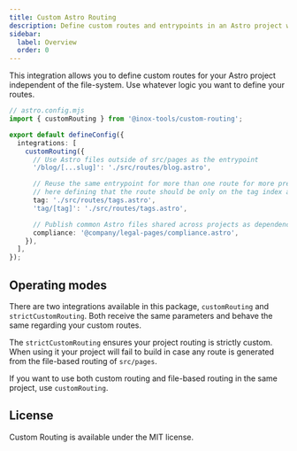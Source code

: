 ```yaml
---
title: Custom Astro Routing
description: Define custom routes and entrypoints in an Astro project without relying on the file-based routing.
sidebar:
  label: Overview
  order: 0
---
```


This integration allows you to define custom routes for your Astro project independent of the file-system. Use whatever logic you want to define your routes.

```ts
// astro.config.mjs
import { customRouting } from '@inox-tools/custom-routing';

export default defineConfig({
  integrations: [
    customRouting({
      // Use Astro files outside of src/pages as the entrypoint
      '/blog/[...slug]': './src/routes/blog.astro',

      // Reuse the same entrypoint for more than one route for more precise control
      // here defining that the route should be only on the tag index and with a single segment
      tag: './src/routes/tags.astro',
      'tag/[tag]': './src/routes/tags.astro',

      // Publish common Astro files shared across projects as dependencies and use them here
      compliance: '@company/legal-pages/compliance.astro',
    }),
  ],
});
```

## Operating modes

There are two integrations available in this package, `customRouting` and `strictCustomRouting`.
Both receive the same parameters and behave the same regarding your custom routes.

The `strictCustomRouting` ensures your project routing is strictly custom. When using it your project will
fail to build in case any route is generated from the file-based routing of `src/pages`.

If you want to use both custom routing and file-based routing in the same project, use `customRouting`.

## License

Custom Routing is available under the MIT license.
